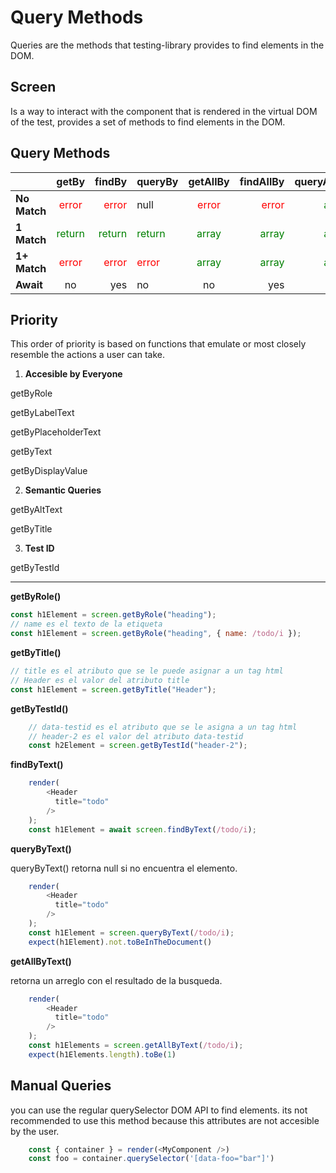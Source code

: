 # Query Methods

Queries are the methods that testing-library provides to find elements in the DOM.
## **Screen**

Is a way to interact with the component that is rendered in the virtual DOM of the test, provides a set of methods to find elements in the DOM.

## **Query Methods**

|              |                  getBy                   |                                   findBy | queryBy                                  |                getAllBy                 |                               findAllBy |                              queryAllBy |
| ------------ | :--------------------------------------: | ---------------------------------------: | ---------------------------------------- | :-------------------------------------: | --------------------------------------: | --------------------------------------: |
| **No Match** |  <span style="color: red">error</span>   |    <span style="color: red">error</span> | null                                     |  <span style="color: red">error</span>  |   <span style="color: red">error</span> | <span style="color: green">array</span> |
| **1 Match**  | <span style="color: green">return</span> | <span style="color: green">return</span> | <span style="color: green">return</span> | <span style="color: green">array</span> | <span style="color: green">array</span> | <span style="color: green">array</span> |
| **1+ Match** |  <span style="color: red">error</span>   |    <span style="color: red">error</span> | <span style="color: red">error</span>    | <span style="color: green">array</span> | <span style="color: green">array</span> | <span style="color: green">array</span> |
| **Await**    |                    no                    |                                      yes | no                                       |                   no                    |                                     yes |                                      no |

## **Priority**

This order of priority is based on functions that emulate or most closely resemble the actions a user can take.

1. **Accesible by Everyone**

getByRole

getByLabelText

getByPlaceholderText

getByText

getByDisplayValue

2. **Semantic Queries**

getByAltText

getByTitle

3. **Test ID**

getByTestId

---

**getByRole()**

```javascript
const h1Element = screen.getByRole("heading");
// name es el texto de la etiqueta
const h1Element = screen.getByRole("heading", { name: /todo/i });
```

**getByTitle()**

```javascript
// title es el atributo que se le puede asignar a un tag html
// Header es el valor del atributo title
const h1Element = screen.getByTitle("Header");
```

**getByTestId()**

```javascript
    // data-testid es el atributo que se le asigna a un tag html
    // header-2 es el valor del atributo data-testid
    const h2Element = screen.getByTestId("header-2");
```

**findByText()**

```javascript
    render(
        <Header 
          title="todo"
        />
    );
    const h1Element = await screen.findByText(/todo/i);
```

**queryByText()**

queryByText() retorna null si no encuentra el elemento.

```javascript
    render(
        <Header 
          title="todo"
        />
    );
    const h1Element = screen.queryByText(/todo/i);
    expect(h1Element).not.toBeInTheDocument()
```

**getAllByText()**

retorna un arreglo con el resultado de la busqueda.

```javascript
    render(
        <Header 
          title="todo"
        />
    );
    const h1Elements = screen.getAllByText(/todo/i);
    expect(h1Elements.length).toBe(1)
```

## Manual Queries

you can use the regular querySelector DOM API to find elements. its not recommended to use this method because this attributes are not accesible by the user.

```javascript
    const { container } = render(<MyComponent />)
    const foo = container.querySelector('[data-foo="bar"]')
```